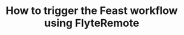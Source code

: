 ---
title: How to trigger the Feast workflow using FlyteRemote
weight: 1
variants: +flyte -serverless -byoc -byok
layout: py_example
example_file: /external/unionai-examples/flyte-tutorials/feast_integration/feast_integration/feast_flyte_remote.ipynb
---